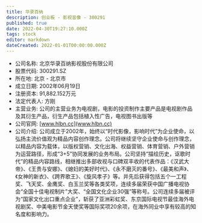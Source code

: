 ```yaml
---
title: 华录百纳
description: 创业板 - 影视音像 - 300291
published: true
date: 2022-04-30T19:27:10.000Z
tags: stock
editor: markdown
dateCreated: 2022-01-01T00:00:00.000Z
---
```


- 公司名称: 北京华录百纳影视股份有限公司
- 股票代码: 300291.SZ
- 所在地: 北京 - 北京市
- 成立日期: 2002年06月19日
- 注册资本: 91,882.152万元
- 法定代表人: 方刚
- 主营业务: 公司的主营业务为电视剧，电影的投资制作主要产品是电视剧作品及其衍生产品，衍生产品包括植入性广告，电视图书出版等
- 公司官网: [www.hlbn.cc](www.hlbn.cc)
- 公司介绍: 公司成立于2002年，始终以“时代影像，影响时代”为企业使命，以弘扬主流价值观为精品内容创作理念。公司将继续坚守企业使命与创作理念，以精品内容为载体，以版权营销、文化出海、权益营销、体育营销、户外营销为运营路径，形成“3+5”协同发展的业务布局。公司坚持“描绘历史，讴歌时代”的精品内容路线，相继推出多部收视与口碑双丰收的代表作品：《汉武大帝》、《王贵与安娜》、《媳妇的美好时代》、《永不磨灭的番号》、《最美和声》、《女神的新衣》、《跨界歌王》、《旋风孝子》等。并先后获得包括五个一工程奖、飞天奖、金鹰奖、白玉兰奖等各类奖项，连续多届荣获中国广播电视协会“全国十佳电视制片”大奖、“全国文化企业30强”等称号。公司连续多届被评为“国家文化出口重点企业”，斩获了亚洲彩虹奖、东京国际电视节最佳海外电视剧奖、中美电影节金天使奖等国际奖项20余项，在海外同业中享有较高的知名度和影响力。


